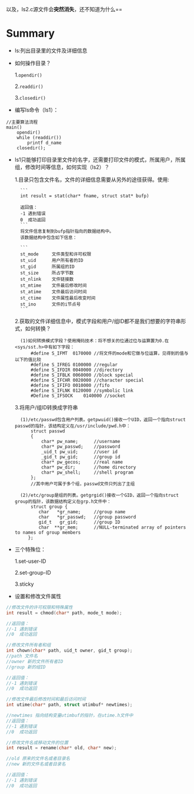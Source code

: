 以及，ls2.c源文件会**突然消失**，还不知道为什么==

# Summary
- ls:列出目录里的文件及详细信息
- 如何操作目录？

    1.`opendir()`

    2.`readdir()`

    3.`closedir()`
- 编写ls命令（ls1）：
```
//主要算法流程
main()
    opendir()
    while (readdir())
        printf d_name
    closedir();
```
- ls1只能够打印目录里文件的名字，还需要打印文件的模式，所属用户，所属组，修改时间等信息，如何实现（ls2）？

    1.目录只包含文件名，文件的详细信息需要从另外的途径获得。使用:
    
        ```
        int result = stat(char* fname, struct stat* bufp)
        
        返回值：
        -1 遇到错误
        0  成功返回
        ```
        将文件信息复制到bufp指针指向的数据结构中。
        该数据结构中包含如下信息：
        
        ```
        st_mode     文件类型和许可权限
        st_uid      用户所有者的ID
        st_gid      所属组的ID
        st_size     所占字节数
        st_nlink    文件链接数
        st_mtime    文件最后修改时间
        st_atime    文件最后访问时间
        st_ctime    文件属性最后改变时间
        st_ino      文件的i节点号
        ```
    
    
    2.获取的文件详细信息中，模式字段和用户/组ID都不是我们想要的字符串形式，如何转换？

        (1)如何转换模式字段？使用掩码技术：将不想关的位通过位与运算置为0.在<sys/sst.h>中有如下字段：
            #define S_IFMT	0170000	//将文件的mode和它做与位运算，见得到的值与以下的值比较
            #define S_IFREG 0100000	//regular
            #define S_IFDIR	0040000	//directory
            #define S_IFBLK	0060000	//block special
            #define S_IFCHR	0020000	//character special
            #define S_IFIFO	0010000	//fifo
            #define S_IFLNK	0120000	//symbolic link
            #Define S_IFSOCK	0140000	//socket
    

    3.将用户/组ID转换成字符串

        (1)/etc/passwd包含用户列表。getpwuid()接收一个UID，返回一个指向struct passwd的指针，该结构定义在/usr/include/pwd.h中：
            struct passwd
            {
                char* pw_name;      //username
                char* pw_passwd;    //password
                _uid_t pw_uid;      //user id
                _gid_t pw_gid;      //group id
                char* pw_gecos;     //real name
                char* pw_dir;       //home directory
                char* pw_shell;     //shell program
            };
            //其中用户可属于多个组，passwd文件只列出了主组

        (2)/etc/group是组的列表。getgrgid()接收一个GID，返回一个指向struct group的指针，该数据结构定义在grp.h文件中：
            struct group {
               char   *gr_name;     //group name
               char   *gr_passwd;   //group password
               gid_t   gr_gid;      //group ID
               char  **gr_mem;      //NULL-terminated array of pointers to names of group members
           };

- 三个特殊位：

    1.set-user-ID

    2.set-group-ID

    3.sticky

- 设置和修改文件属性

```c
//修改文件的许可权限和特殊属性
int result = chmod(char* path, mode_t mode);

//返回值：
//-1 遇到错误
//0  成功返回
```

```c
//修改文件所有者和组
int chown(char* path, uid_t owner, gid_t group);
//path 文件名
//owner 新的文件所有者ID
//group 新的组ID

//返回值：
//-1 遇到错误
//0  成功返回
```

```c
//修改文件最后修改时间和最后访问时间
int utime(char* path, struct utimbuf* newtimes);

//newtimes 指向结构变量utimbuf的指针，在utime.h文件中
//返回值：
//-1 遇到错误
//0  成功返回
```

```c
//修改文件名或移动文件的位置
int result = rename(char* old, char* new);

//old 原来的文件名或者目录名
//new 新的文件名或者目录名

//返回值：
//-1 遇到错误
//0  成功返回
```
